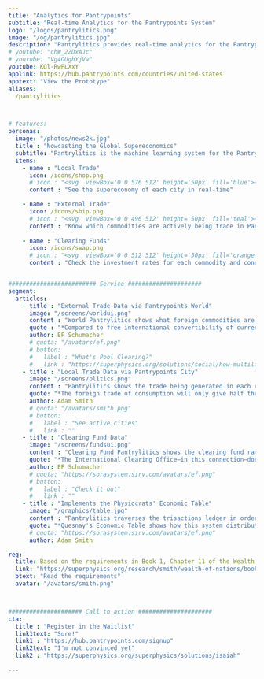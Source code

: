 ```yaml
---
title: "Analytics for Pantrypoints"
subtitle: "Real-time Analytics for the Pantrypoints System"
logo: "/logos/pantrylitics.png"
image: "/og/pantrylitics.jpg"
description: "Pantrylitics provides real-time analytics for the Pantrypoints System"
# youtube: "chW_2ZDxAJc"
# youtube: "Vg4OUghYjVw"
youtube: KOl-RwPLXxY
applink: https://hub.pantrypoints.com/countries/united-states
apptext: "View the Prototype"
aliases:
  /pantrylitics



# features:
personas:
  image: "/photos/news2k.jpg"
  title : "Nowcasting the Global Supereconomics"
  subtitle: "Pantrylitics is the machine learning system for the Pantry Network"
  items:
    - name : "Local Trade"
      icon: /icons/shop.png
      # icon : "<svg  viewBox='0 0 576 512' height='50px' fill='blue'><path d='M572.52 241.4C518.29 135.59 410.93 64 288 64S57.68 135.64 3.48 241.41a32.35 32.35 0 0 0 0 29.19C57.71 376.41 165.07 448 288 448s230.32-71.64 284.52-177.41a32.35 32.35 0 0 0 0-29.19zM288 400a144 144 0 1 1 144-144 143.93 143.93 0 0 1-144 144zm0-240a95.31 95.31 0 0 0-25.31 3.79 47.85 47.85 0 0 1-66.9 66.9A95.78 95.78 0 1 0 288 160z'/></svg>"
      content : "See the supereconomy of each city in real-time"

    - name : "External Trade"
      icon: /icons/ship.png    
      # icon : "<svg  viewBox='0 0 496 512' height='50px' fill='teal'><path d='M248 8C111.03 8 0 119.03 0 256s111.03 248 248 248 248-111.03 248-248S384.97 8 248 8zm-11.34 240.23c-2.89 4.82-8.1 7.77-13.72 7.77h-.31c-4.24 0-8.31 1.69-11.31 4.69l-5.66 5.66c-3.12 3.12-3.12 8.19 0 11.31l5.66 5.66c3 3 4.69 7.07 4.69 11.31V304c0 8.84-7.16 16-16 16h-6.11c-6.06 0-11.6-3.42-14.31-8.85l-22.62-45.23c-2.44-4.88-8.95-5.94-12.81-2.08l-19.47 19.46c-3 3-7.07 4.69-11.31 4.69H50.81C49.12 277.55 48 266.92 48 256c0-110.28 89.72-200 200-200 21.51 0 42.2 3.51 61.63 9.82l-50.16 38.53c-5.11 3.41-4.63 11.06.86 13.81l10.83 5.41c5.42 2.71 8.84 8.25 8.84 14.31V216c0 4.42-3.58 8-8 8h-3.06c-3.03 0-5.8-1.71-7.15-4.42-1.56-3.12-5.96-3.29-7.76-.3l-17.37 28.95zM408 358.43c0 4.24-1.69 8.31-4.69 11.31l-9.57 9.57c-3 3-7.07 4.69-11.31 4.69h-15.16c-4.24 0-8.31-1.69-11.31-4.69l-13.01-13.01a26.767 26.767 0 0 0-25.42-7.04l-21.27 5.32c-1.27.32-2.57.48-3.88.48h-10.34c-4.24 0-8.31-1.69-11.31-4.69l-11.91-11.91a8.008 8.008 0 0 1-2.34-5.66v-10.2c0-3.27 1.99-6.21 5.03-7.43l39.34-15.74c1.98-.79 3.86-1.82 5.59-3.05l23.71-16.89a7.978 7.978 0 0 1 4.64-1.48h12.09c3.23 0 6.15 1.94 7.39 4.93l5.35 12.85a4 4 0 0 0 3.69 2.46h3.8c1.78 0 3.35-1.18 3.84-2.88l4.2-14.47c.5-1.71 2.06-2.88 3.84-2.88h6.06c2.21 0 4 1.79 4 4v12.93c0 2.12.84 4.16 2.34 5.66l11.91 11.91c3 3 4.69 7.07 4.69 11.31v24.6z'/></svg>"
      content : "Know which commodities are actively being trade in Pantrypoints World"
      
    - name : "Clearing Funds"
      icon: /icons/swap.png
      # icon : "<svg  viewBox='0 0 512 512' height='50px' fill='orange'><path d='M0 168v-16c0-13.255 10.745-24 24-24h360V80c0-21.367 25.899-32.042 40.971-16.971l80 80c9.372 9.373 9.372 24.569 0 33.941l-80 80C409.956 271.982 384 261.456 384 240v-48H24c-13.255 0-24-10.745-24-24zm488 152H128v-48c0-21.314-25.862-32.08-40.971-16.971l-80 80c-9.372 9.373-9.372 24.569 0 33.941l80 80C102.057 463.997 128 453.437 128 432v-48h360c13.255 0 24-10.745 24-24v-16c0-13.255-10.745-24-24-24z'/></svg>"
      content : "Check the investment rates for each commodity and connect to Pantrypoints Invest"


######################### Service #####################
segment:
  articles:
    - title : "External Trade Data via Pantrypoints World"
      image: "/screens/worldui.png"
      content : "World Pantrylitics shows what foreign commodities are being bought and sold between participating countries. This will prevent speculation and currency fluctuations"
      quote : "*Compared to free international convertibility of currencies, Pool Clearing offers at least one outstanding advantage: **its inner mechanism tends to overcome temporary disequilibrium situations in international exchange by expansion instead of restriction**. The buyer is given the first move in the game.*"
      author: EF Schumacher
      # quota: "/avatars/ef.png"
      # button:
      #   label : "What's Pool Clearing?"
      #   link : "https://superphysics.org/solutions/social/how-multilateral-pool-clearing-can-solve-currency-crises"
    - title : "Local Trade Data via Pantrypoints City"
      image: "/screens/plitics.png"
      content : "Pantrylitics shows the trade being generated in each city: services, products, real estate, etc. This helps people know where goods and services are lacking or overabundant"
      quote: "*The foreign trade of consumption will only give half the encouragement to national industry as the home trade, even if its returns were as quick as the home-trade.*"
      author: Adam Smith
      # quota: "/avatars/smith.png"      
      # button:
      #   label : "See active cities"
      #   link : ""
    - title : "Clearing Fund Data"
      image: "/screens/fundsui.png"
      content : "Clearing Fund Pantrylitics shows the clearing fund rates for various commodities in each Pantrypoints City and in Pantrypoints World. This will allow people to invest directly in productive labor"
      quote: "*The International Clearing Office—in this connection—does not require any special powers. It is not an agency for control. It is a purely administrative body, the central accounting office for the different National Clearing Funds*"
      author: EF Schumacher
      # quota: "https://sorasystem.sirv.com/avatars/ef.png"
      # button:
      #   label : "Check it out"
      #   link : ""
    - title : "Implements the Physiocrats' Economic Table"
      image: "/graphics/table.jpg"
      content : "Pantrylitics traverses the trisactions ledger in order to create a real-time 'economic table' of the local economy"
      quote: "*Quesnay's Economic Table shows how this system distributes the total produce of the land among the three classes, and how the labour of the unproductive class only replaces the value of its own consumption without increasing value of that total*"
      # quota: "https://sorasystem.sirv.com/avatars/ef.png"
      author: Adam Smith

req:
  title: Based on the requirements in Book 1, Chapter 11 of the Wealth of Nations
  link: "https://superphysics.org/research/smith/wealth-of-nations/book-1/chapter-11/part-3b-d1a2"
  btext: "Read the requirements"
  avatar: "/avatars/smith.png"



##################### Call to action #####################
cta:
  title : "Register in the Waitlist"
  link1text: "Sure!"
  link1 : "https://hub.pantrypoints.com/signup"
  link2text: "I'm not convinced yet"
  link2 : "https://superphysics.org/superphysics/solutions/isaiah"
  
---
```

